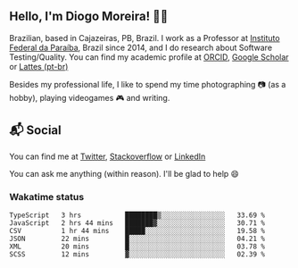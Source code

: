 ## Hello, I'm Diogo Moreira! 👋🏻

Brazilian, based in Cajazeiras, PB, Brazil.
I work as a Professor at [Instituto Federal da Paraíba](https://ifpb.edu.br), Brazil since 2014, and I do research about Software Testing/Quality. You can find my academic profile at [ORCID](https://orcid.org/0000-0003-1803-6565), [Google Scholar](https://scholar.google.com.br/citations?hl=pt-BR&user=DlSdlvEAAAAJ) or [Lattes (pt-br)](http://buscatextual.cnpq.br/buscatextual/visualizacv.do?id=K4384159A1)

Besides my professional life, I like to spend my time photographing 📷 (as a hobby), playing videogames 🎮 and writing.

## 📬 Social

You can find me at [Twitter](https://twitter.com/diogodmoreira), [Stackoverflow](https://stackoverflow.com/users/1541533/diogo-moreira) or [LinkedIn](https://linkedin.com/in/diogodmoreira)

You can ask me anything (within reason). I'll be glad to help 😄

### Wakatime status

<!--START_SECTION:waka-->

```text
TypeScript   3 hrs           ████████▒░░░░░░░░░░░░░░░░   33.69 %
JavaScript   2 hrs 44 mins   ███████▓░░░░░░░░░░░░░░░░░   30.71 %
CSV          1 hr 44 mins    █████░░░░░░░░░░░░░░░░░░░░   19.58 %
JSON         22 mins         █░░░░░░░░░░░░░░░░░░░░░░░░   04.21 %
XML          20 mins         █░░░░░░░░░░░░░░░░░░░░░░░░   03.78 %
SCSS         12 mins         ▓░░░░░░░░░░░░░░░░░░░░░░░░   02.39 %
```

<!--END_SECTION:waka-->
